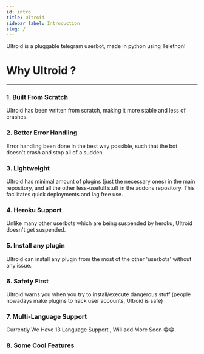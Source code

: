 ```yaml
---
id: intro
title: Ultroid
sidebar_label: Introduction
slug: /
---
```


Ultroid is a pluggable telegram userbot, made in python using Telethon!

# Why Ultroid ?
---
### 1. Built From Scratch

Ultroid has been written from scratch, making it more stable and less of crashes.

### 2. Better Error Handling

Error handling been done in the best way possible, such that the bot doesn't crash and stop all of a sudden.

### 3. Lightweight

Ultroid has minimal amount of plugins (just the necessary ones) in the main repository, and all the other less-usefull stuff in the addons repository. This facilitates quick deployments and lag free use.

### 4. Heroku Support 

Unlike many other userbots which are being suspended by heroku, Ultroid doesn't get suspended. 

### 5. Install any plugin

Ultroid can install any plugin from the most of the other 'userbots' without any issue.

### 6. Safety First

Ultroid warns you when you try to install/execute dangerous stuff (people nowadays make plugins to hack user accounts, Ultroid is safe)

### 7. Multi-Language Support

Currently We Have 13 Language Support , Will add More Soon 😁😁.

### 8. Some Cool Features

  


